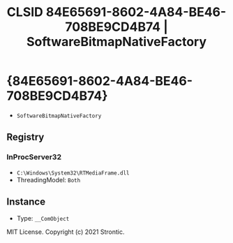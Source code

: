 ﻿---
title: "CLSID 84E65691-8602-4A84-BE46-708BE9CD4B74 | SoftwareBitmapNativeFactory"
excerpt: What is COM-Object CLSID 84E65691-8602-4A84-BE46-708BE9CD4B74?
---

# {84E65691-8602-4A84-BE46-708BE9CD4B74}

* `SoftwareBitmapNativeFactory`

## Registry


### InProcServer32

* `C:\Windows\System32\RTMediaFrame.dll`
* ThreadingModel: `Both`

## Instance

* Type: `__ComObject`

MIT License. Copyright (c) 2021 Strontic.


